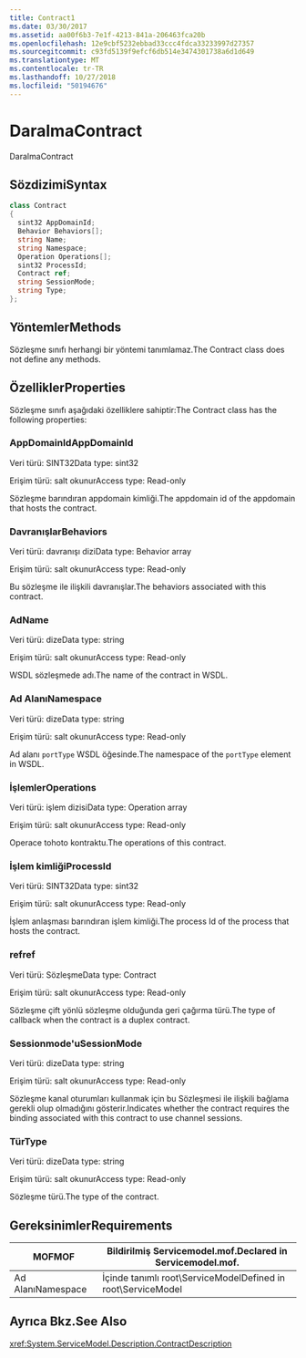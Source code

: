 ```yaml
---
title: Contract1
ms.date: 03/30/2017
ms.assetid: aa00f6b3-7e1f-4213-841a-206463fca20b
ms.openlocfilehash: 12e9cbf5232ebbad33ccc4fdca33233997d27357
ms.sourcegitcommit: c93fd5139f9efcf6db514e3474301738a6d1d649
ms.translationtype: MT
ms.contentlocale: tr-TR
ms.lasthandoff: 10/27/2018
ms.locfileid: "50194676"
---
```

# <a name="contract"></a><span data-ttu-id="fef30-102">Daralma</span><span class="sxs-lookup"><span data-stu-id="fef30-102">Contract</span></span>
<span data-ttu-id="fef30-103">Daralma</span><span class="sxs-lookup"><span data-stu-id="fef30-103">Contract</span></span>  
  
## <a name="syntax"></a><span data-ttu-id="fef30-104">Sözdizimi</span><span class="sxs-lookup"><span data-stu-id="fef30-104">Syntax</span></span>  
  
```csharp
class Contract  
{  
  sint32 AppDomainId;  
  Behavior Behaviors[];  
  string Name;  
  string Namespace;  
  Operation Operations[];  
  sint32 ProcessId;  
  Contract ref;  
  string SessionMode;  
  string Type;  
};  
```  
  
## <a name="methods"></a><span data-ttu-id="fef30-105">Yöntemler</span><span class="sxs-lookup"><span data-stu-id="fef30-105">Methods</span></span>  
 <span data-ttu-id="fef30-106">Sözleşme sınıfı herhangi bir yöntemi tanımlamaz.</span><span class="sxs-lookup"><span data-stu-id="fef30-106">The Contract class does not define any methods.</span></span>  
  
## <a name="properties"></a><span data-ttu-id="fef30-107">Özellikler</span><span class="sxs-lookup"><span data-stu-id="fef30-107">Properties</span></span>  
 <span data-ttu-id="fef30-108">Sözleşme sınıfı aşağıdaki özelliklere sahiptir:</span><span class="sxs-lookup"><span data-stu-id="fef30-108">The Contract class has the following properties:</span></span>  
  
### <a name="appdomainid"></a><span data-ttu-id="fef30-109">AppDomainId</span><span class="sxs-lookup"><span data-stu-id="fef30-109">AppDomainId</span></span>  
 <span data-ttu-id="fef30-110">Veri türü: SINT32</span><span class="sxs-lookup"><span data-stu-id="fef30-110">Data type: sint32</span></span>  
  
 <span data-ttu-id="fef30-111">Erişim türü: salt okunur</span><span class="sxs-lookup"><span data-stu-id="fef30-111">Access type: Read-only</span></span>  
  
 <span data-ttu-id="fef30-112">Sözleşme barındıran appdomain kimliği.</span><span class="sxs-lookup"><span data-stu-id="fef30-112">The appdomain id of the appdomain that hosts the contract.</span></span>  
  
### <a name="behaviors"></a><span data-ttu-id="fef30-113">Davranışlar</span><span class="sxs-lookup"><span data-stu-id="fef30-113">Behaviors</span></span>  
 <span data-ttu-id="fef30-114">Veri türü: davranışı dizi</span><span class="sxs-lookup"><span data-stu-id="fef30-114">Data type: Behavior array</span></span>  
  
 <span data-ttu-id="fef30-115">Erişim türü: salt okunur</span><span class="sxs-lookup"><span data-stu-id="fef30-115">Access type: Read-only</span></span>  
  
 <span data-ttu-id="fef30-116">Bu sözleşme ile ilişkili davranışlar.</span><span class="sxs-lookup"><span data-stu-id="fef30-116">The behaviors associated with this contract.</span></span>  
  
### <a name="name"></a><span data-ttu-id="fef30-117">Ad</span><span class="sxs-lookup"><span data-stu-id="fef30-117">Name</span></span>  
 <span data-ttu-id="fef30-118">Veri türü: dize</span><span class="sxs-lookup"><span data-stu-id="fef30-118">Data type: string</span></span>  
  
 <span data-ttu-id="fef30-119">Erişim türü: salt okunur</span><span class="sxs-lookup"><span data-stu-id="fef30-119">Access type: Read-only</span></span>  
  
 <span data-ttu-id="fef30-120">WSDL sözleşmede adı.</span><span class="sxs-lookup"><span data-stu-id="fef30-120">The name of the contract in WSDL.</span></span>  
  
### <a name="namespace"></a><span data-ttu-id="fef30-121">Ad Alanı</span><span class="sxs-lookup"><span data-stu-id="fef30-121">Namespace</span></span>  
 <span data-ttu-id="fef30-122">Veri türü: dize</span><span class="sxs-lookup"><span data-stu-id="fef30-122">Data type: string</span></span>  
  
 <span data-ttu-id="fef30-123">Erişim türü: salt okunur</span><span class="sxs-lookup"><span data-stu-id="fef30-123">Access type: Read-only</span></span>  
  
 <span data-ttu-id="fef30-124">Ad alanı `portType` WSDL öğesinde.</span><span class="sxs-lookup"><span data-stu-id="fef30-124">The namespace of the `portType` element in WSDL.</span></span>  
  
### <a name="operations"></a><span data-ttu-id="fef30-125">İşlemler</span><span class="sxs-lookup"><span data-stu-id="fef30-125">Operations</span></span>  
 <span data-ttu-id="fef30-126">Veri türü: işlem dizisi</span><span class="sxs-lookup"><span data-stu-id="fef30-126">Data type: Operation array</span></span>  
  
 <span data-ttu-id="fef30-127">Erişim türü: salt okunur</span><span class="sxs-lookup"><span data-stu-id="fef30-127">Access type: Read-only</span></span>  
  
 <span data-ttu-id="fef30-128">Operace tohoto kontraktu.</span><span class="sxs-lookup"><span data-stu-id="fef30-128">The operations of this contract.</span></span>  
  
### <a name="processid"></a><span data-ttu-id="fef30-129">İşlem kimliği</span><span class="sxs-lookup"><span data-stu-id="fef30-129">ProcessId</span></span>  
 <span data-ttu-id="fef30-130">Veri türü: SINT32</span><span class="sxs-lookup"><span data-stu-id="fef30-130">Data type: sint32</span></span>  
  
 <span data-ttu-id="fef30-131">Erişim türü: salt okunur</span><span class="sxs-lookup"><span data-stu-id="fef30-131">Access type: Read-only</span></span>  
  
 <span data-ttu-id="fef30-132">İşlem anlaşması barındıran işlem kimliği.</span><span class="sxs-lookup"><span data-stu-id="fef30-132">The process Id of the process that hosts the contract.</span></span>  
  
### <a name="ref"></a><span data-ttu-id="fef30-133">ref</span><span class="sxs-lookup"><span data-stu-id="fef30-133">ref</span></span>  
 <span data-ttu-id="fef30-134">Veri türü: Sözleşme</span><span class="sxs-lookup"><span data-stu-id="fef30-134">Data type: Contract</span></span>  
  
 <span data-ttu-id="fef30-135">Erişim türü: salt okunur</span><span class="sxs-lookup"><span data-stu-id="fef30-135">Access type: Read-only</span></span>  
  
 <span data-ttu-id="fef30-136">Sözleşme çift yönlü sözleşme olduğunda geri çağırma türü.</span><span class="sxs-lookup"><span data-stu-id="fef30-136">The type of callback when the contract is a duplex contract.</span></span>  
  
### <a name="sessionmode"></a><span data-ttu-id="fef30-137">Sessionmode'u</span><span class="sxs-lookup"><span data-stu-id="fef30-137">SessionMode</span></span>  
 <span data-ttu-id="fef30-138">Veri türü: dize</span><span class="sxs-lookup"><span data-stu-id="fef30-138">Data type: string</span></span>  
  
 <span data-ttu-id="fef30-139">Erişim türü: salt okunur</span><span class="sxs-lookup"><span data-stu-id="fef30-139">Access type: Read-only</span></span>  
  
 <span data-ttu-id="fef30-140">Sözleşme kanal oturumları kullanmak için bu Sözleşmesi ile ilişkili bağlama gerekli olup olmadığını gösterir.</span><span class="sxs-lookup"><span data-stu-id="fef30-140">Indicates whether the contract requires the binding associated with this contract to use channel sessions.</span></span>  
  
### <a name="type"></a><span data-ttu-id="fef30-141">Tür</span><span class="sxs-lookup"><span data-stu-id="fef30-141">Type</span></span>  
 <span data-ttu-id="fef30-142">Veri türü: dize</span><span class="sxs-lookup"><span data-stu-id="fef30-142">Data type: string</span></span>  
  
 <span data-ttu-id="fef30-143">Erişim türü: salt okunur</span><span class="sxs-lookup"><span data-stu-id="fef30-143">Access type: Read-only</span></span>  
  
 <span data-ttu-id="fef30-144">Sözleşme türü.</span><span class="sxs-lookup"><span data-stu-id="fef30-144">The type of the contract.</span></span>  
  
## <a name="requirements"></a><span data-ttu-id="fef30-145">Gereksinimler</span><span class="sxs-lookup"><span data-stu-id="fef30-145">Requirements</span></span>  
  
|<span data-ttu-id="fef30-146">MOF</span><span class="sxs-lookup"><span data-stu-id="fef30-146">MOF</span></span>|<span data-ttu-id="fef30-147">Bildirilmiş Servicemodel.mof.</span><span class="sxs-lookup"><span data-stu-id="fef30-147">Declared in Servicemodel.mof.</span></span>|  
|---------|-----------------------------------|  
|<span data-ttu-id="fef30-148">Ad Alanı</span><span class="sxs-lookup"><span data-stu-id="fef30-148">Namespace</span></span>|<span data-ttu-id="fef30-149">İçinde tanımlı root\ServiceModel</span><span class="sxs-lookup"><span data-stu-id="fef30-149">Defined in root\ServiceModel</span></span>|  
  
## <a name="see-also"></a><span data-ttu-id="fef30-150">Ayrıca Bkz.</span><span class="sxs-lookup"><span data-stu-id="fef30-150">See Also</span></span>  
 <xref:System.ServiceModel.Description.ContractDescription>
